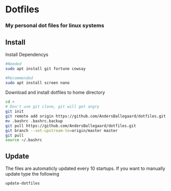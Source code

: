 # Dotfiles
### My personal dot files for linux systems

## Install
Install Dependencys
```bash
#Needed
sudo apt install git fortune cowsay

#Recommended
sudo apt install screen nano
```

Download and install dotfiles to home directory
```bash
cd ~
# Don't use git clone, git will get angry
git init
git remote add origin https://github.com/AndersBallegaard/dotfiles.git
mv .bashrc .bashrc.backup
git pull https://github.com/AndersBallegaard/dotfiles.git
git branch --set-upstream-to=origin/master master
git pull
source ~/.bashrc
```

## Update
The files are automaticly updated every 10 startups.
If you want to manually update type the following
```bash
update-dotfiles
```
